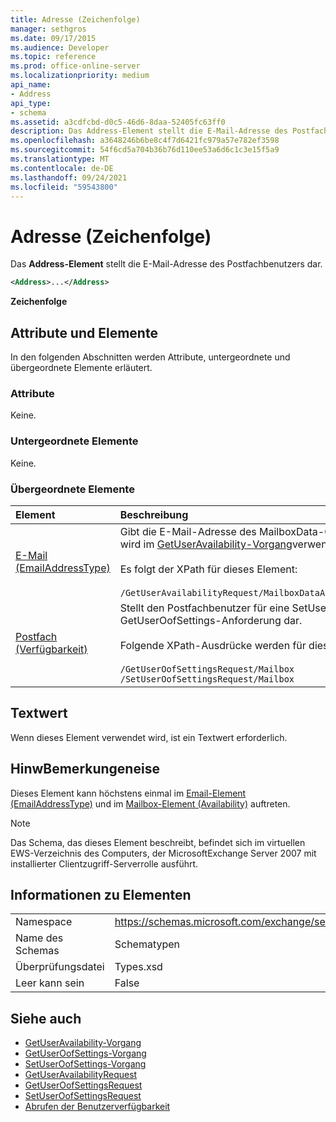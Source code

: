 ```yaml
---
title: Adresse (Zeichenfolge)
manager: sethgros
ms.date: 09/17/2015
ms.audience: Developer
ms.topic: reference
ms.prod: office-online-server
ms.localizationpriority: medium
api_name:
- Address
api_type:
- schema
ms.assetid: a3cdfcbd-d0c5-46d6-8daa-52405fc63ff0
description: Das Address-Element stellt die E-Mail-Adresse des Postfachbenutzers dar.
ms.openlocfilehash: a3648246b6be8c4f7d6421fc979a57e782ef3598
ms.sourcegitcommit: 54f6cd5a704b36b76d110ee53a6d6c1c3e15f5a9
ms.translationtype: MT
ms.contentlocale: de-DE
ms.lasthandoff: 09/24/2021
ms.locfileid: "59543800"
---
```

# <a name="address-string"></a>Adresse (Zeichenfolge)

Das **Address-Element** stellt die E-Mail-Adresse des Postfachbenutzers dar. 
  
```xml
<Address>...</Address>
```

 **Zeichenfolge**
## <a name="attributes-and-elements"></a>Attribute und Elemente

In den folgenden Abschnitten werden Attribute, untergeordnete und übergeordnete Elemente erläutert.
  
### <a name="attributes"></a>Attribute

Keine.
  
### <a name="child-elements"></a>Untergeordnete Elemente

Keine.
  
### <a name="parent-elements"></a>Übergeordnete Elemente

|**Element**|**Beschreibung**|
|:-----|:-----|
|[E-Mail (EmailAddressType)](email-emailaddresstype.md) <br/> |Gibt die E-Mail-Adresse des MailboxData-Objekts an. Dieses Element wird im [GetUserAvailability-Vorgang](getuseravailability-operation.md)verwendet.<br/><br/> Es folgt der XPath für dieses Element:<br/><br/>  `/GetUserAvailabilityRequest/MailboxDataArray/MailboxData[i]/Email` <br/> |
|[Postfach (Verfügbarkeit)](mailbox-availability.md) <br/> | Stellt den Postfachbenutzer für eine SetUserOofSettings- oder GetUserOofSettings-Anforderung dar.<br/><br/>  Folgende XPath-Ausdrücke werden für dieses Element verwendet:<br/><br/>  `/GetUserOofSettingsRequest/Mailbox` <br/>  `/SetUserOofSettingsRequest/Mailbox` <br/> |
   
## <a name="text-value"></a>Textwert

Wenn dieses Element verwendet wird, ist ein Textwert erforderlich.
  
## <a name="remarks"></a>HinwBemerkungeneise

Dieses Element kann höchstens einmal im [Email-Element (EmailAddressType)](email-emailaddresstype.md) und im [Mailbox-Element (Availability)](mailbox-availability.md) auftreten. 
  
> [!NOTE]
> Das Schema, das dieses Element beschreibt, befindet sich im virtuellen EWS-Verzeichnis des Computers, der MicrosoftExchange Server 2007 mit installierter Clientzugriff-Serverrolle ausführt. 
  
## <a name="element-information"></a>Informationen zu Elementen

|||
|:-----|:-----|
|Namespace  <br/> |https://schemas.microsoft.com/exchange/services/2006/types  <br/> |
|Name des Schemas  <br/> |Schematypen  <br/> |
|Überprüfungsdatei  <br/> |Types.xsd  <br/> |
|Leer kann sein  <br/> |False  <br/> |
   
## <a name="see-also"></a>Siehe auch

- [GetUserAvailability-Vorgang](getuseravailability-operation.md)
- [GetUserOofSettings-Vorgang](getuseroofsettings-operation.md)
- [SetUserOofSettings-Vorgang](setuseroofsettings-operation.md)
- [GetUserAvailabilityRequest](getuseravailabilityrequest.md)
- [GetUserOofSettingsRequest](getuseroofsettingsrequest.md)
- [SetUserOofSettingsRequest](setuseroofsettingsrequest.md)
- [Abrufen der Benutzerverfügbarkeit](https://msdn.microsoft.com/library/d4133fcb-9b0f-4e6b-aadf-a389da83516a%28Office.15%29.aspx)

